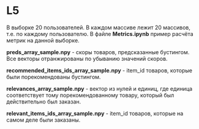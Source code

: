 # L5

В выборке 20 пользователей. В каждом массиве лежит 20 массивов, т.е. по каждому пользователю. В файле **Metrics.ipynb** пример расчёта метрик на данной выборке.

**preds_array_sample.npy** - скоры товаров, предсказанные бустингом. Все векторы отранжированы по убыванию значений скоров.

**recommended_items_ids_array_sample.npy** - item_id товаров, которые были порекомендованы бустингом.

**relevances_array_sample.npy** - вектор из нулей и единиц, где единица соответствует тому порекомендованному товару, который был действительно был заказан.

**relevant_items_ids_array_sample.npy** - item_id товаров, которые на самом деле были заказаны.
